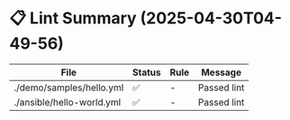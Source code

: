 # 📋 Lint Summary (2025-04-30T04-49-56)

| File | Status | Rule | Message |
|------|--------|------|---------|
| ./demo/samples/hello.yml | ✅ | - | Passed lint |
| ./ansible/hello-world.yml | ✅ | - | Passed lint |
